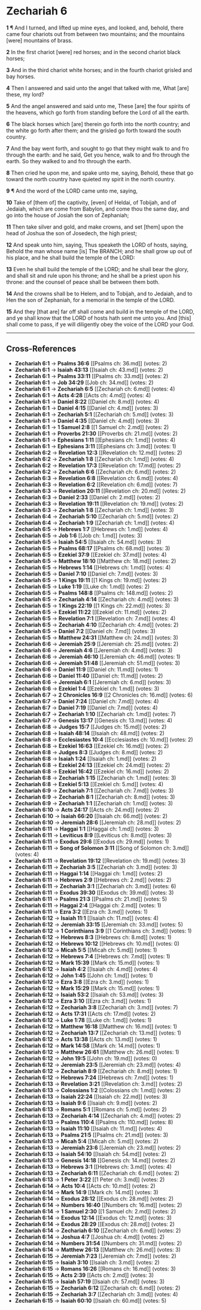 # Zechariah 6

**1** ¶ And I turned, and lifted up mine eyes, and looked, and, behold, there came four chariots out from between two mountains; and the mountains [were] mountains of brass.

**2** In the first chariot [were] red horses; and in the second chariot black horses;

**3** And in the third chariot white horses; and in the fourth chariot grisled and bay horses.

**4** Then I answered and said unto the angel that talked with me, What [are] these, my lord?

**5** And the angel answered and said unto me, These [are] the four spirits of the heavens, which go forth from standing before the Lord of all the earth.

**6** The black horses which [are] therein go forth into the north country; and the white go forth after them; and the grisled go forth toward the south country.

**7** And the bay went forth, and sought to go that they might walk to and fro through the earth: and he said, Get you hence, walk to and fro through the earth. So they walked to and fro through the earth.

**8** Then cried he upon me, and spake unto me, saying, Behold, these that go toward the north country have quieted my spirit in the north country.

**9** ¶ And the word of the LORD came unto me, saying,

**10** Take of [them of] the captivity, [even] of Heldai, of Tobijah, and of Jedaiah, which are come from Babylon, and come thou the same day, and go into the house of Josiah the son of Zephaniah;

**11** Then take silver and gold, and make crowns, and set [them] upon the head of Joshua the son of Josedech, the high priest;

**12** And speak unto him, saying, Thus speaketh the LORD of hosts, saying, Behold the man whose name [is] The BRANCH; and he shall grow up out of his place, and he shall build the temple of the LORD:

**13** Even he shall build the temple of the LORD; and he shall bear the glory, and shall sit and rule upon his throne; and he shall be a priest upon his throne: and the counsel of peace shall be between them both.

**14** And the crowns shall be to Helem, and to Tobijah, and to Jedaiah, and to Hen the son of Zephaniah, for a memorial in the temple of the LORD.

**15** And they [that are] far off shall come and build in the temple of the LORD, and ye shall know that the LORD of hosts hath sent me unto you. And [this] shall come to pass, if ye will diligently obey the voice of the LORD your God.

---

## Cross-References

- **Zechariah 6:1** → **Psalms 36:6** [[Psalms ch: 36.md]] (votes: 2)
- **Zechariah 6:1** → **Isaiah 43:13** [[Isaiah ch: 43.md]] (votes: 2)
- **Zechariah 6:1** → **Psalms 33:11** [[Psalms ch: 33.md]] (votes: 2)
- **Zechariah 6:1** → **Job 34:29** [[Job ch: 34.md]] (votes: 2)
- **Zechariah 6:1** → **Zechariah 6:5** [[Zechariah ch: 6.md]] (votes: 4)
- **Zechariah 6:1** → **Acts 4:28** [[Acts ch: 4.md]] (votes: 4)
- **Zechariah 6:1** → **Daniel 8:22** [[Daniel ch: 8.md]] (votes: 4)
- **Zechariah 6:1** → **Daniel 4:15** [[Daniel ch: 4.md]] (votes: 3)
- **Zechariah 6:1** → **Zechariah 5:1** [[Zechariah ch: 5.md]] (votes: 3)
- **Zechariah 6:1** → **Daniel 4:35** [[Daniel ch: 4.md]] (votes: 3)
- **Zechariah 6:1** → **1 Samuel 2:8** [[1 Samuel ch: 2.md]] (votes: 2)
- **Zechariah 6:1** → **Proverbs 21:30** [[Proverbs ch: 21.md]] (votes: 2)
- **Zechariah 6:1** → **Ephesians 1:11** [[Ephesians ch: 1.md]] (votes: 4)
- **Zechariah 6:1** → **Ephesians 3:11** [[Ephesians ch: 3.md]] (votes: 1)
- **Zechariah 6:2** → **Revelation 12:3** [[Revelation ch: 12.md]] (votes: 2)
- **Zechariah 6:2** → **Zechariah 1:8** [[Zechariah ch: 1.md]] (votes: 4)
- **Zechariah 6:2** → **Revelation 17:3** [[Revelation ch: 17.md]] (votes: 2)
- **Zechariah 6:2** → **Zechariah 6:6** [[Zechariah ch: 6.md]] (votes: 2)
- **Zechariah 6:3** → **Revelation 6:8** [[Revelation ch: 6.md]] (votes: 4)
- **Zechariah 6:3** → **Revelation 6:2** [[Revelation ch: 6.md]] (votes: 7)
- **Zechariah 6:3** → **Revelation 20:11** [[Revelation ch: 20.md]] (votes: 2)
- **Zechariah 6:3** → **Daniel 2:33** [[Daniel ch: 2.md]] (votes: 2)
- **Zechariah 6:3** → **Revelation 19:11** [[Revelation ch: 19.md]] (votes: 2)
- **Zechariah 6:3** → **Zechariah 1:8** [[Zechariah ch: 1.md]] (votes: 3)
- **Zechariah 6:4** → **Zechariah 5:10** [[Zechariah ch: 5.md]] (votes: 2)
- **Zechariah 6:4** → **Zechariah 1:9** [[Zechariah ch: 1.md]] (votes: 4)
- **Zechariah 6:5** → **Hebrews 1:7** [[Hebrews ch: 1.md]] (votes: 4)
- **Zechariah 6:5** → **Job 1:6** [[Job ch: 1.md]] (votes: 3)
- **Zechariah 6:5** → **Isaiah 54:5** [[Isaiah ch: 54.md]] (votes: 3)
- **Zechariah 6:5** → **Psalms 68:17** [[Psalms ch: 68.md]] (votes: 3)
- **Zechariah 6:5** → **Ezekiel 37:9** [[Ezekiel ch: 37.md]] (votes: 4)
- **Zechariah 6:5** → **Matthew 18:10** [[Matthew ch: 18.md]] (votes: 2)
- **Zechariah 6:5** → **Hebrews 1:14** [[Hebrews ch: 1.md]] (votes: 4)
- **Zechariah 6:5** → **Daniel 7:10** [[Daniel ch: 7.md]] (votes: 3)
- **Zechariah 6:5** → **1 Kings 19:11** [[1 Kings ch: 19.md]] (votes: 2)
- **Zechariah 6:5** → **Luke 1:19** [[Luke ch: 1.md]] (votes: 2)
- **Zechariah 6:5** → **Psalms 148:8** [[Psalms ch: 148.md]] (votes: 2)
- **Zechariah 6:5** → **Zechariah 4:14** [[Zechariah ch: 4.md]] (votes: 3)
- **Zechariah 6:5** → **1 Kings 22:19** [[1 Kings ch: 22.md]] (votes: 3)
- **Zechariah 6:5** → **Ezekiel 11:22** [[Ezekiel ch: 11.md]] (votes: 2)
- **Zechariah 6:5** → **Revelation 7:1** [[Revelation ch: 7.md]] (votes: 4)
- **Zechariah 6:5** → **Zechariah 4:10** [[Zechariah ch: 4.md]] (votes: 2)
- **Zechariah 6:5** → **Daniel 7:2** [[Daniel ch: 7.md]] (votes: 3)
- **Zechariah 6:5** → **Matthew 24:31** [[Matthew ch: 24.md]] (votes: 3)
- **Zechariah 6:6** → **Jeremiah 25:9** [[Jeremiah ch: 25.md]] (votes: 2)
- **Zechariah 6:6** → **Jeremiah 4:6** [[Jeremiah ch: 4.md]] (votes: 3)
- **Zechariah 6:6** → **Jeremiah 46:10** [[Jeremiah ch: 46.md]] (votes: 1)
- **Zechariah 6:6** → **Jeremiah 51:48** [[Jeremiah ch: 51.md]] (votes: 3)
- **Zechariah 6:6** → **Daniel 11:9** [[Daniel ch: 11.md]] (votes: 1)
- **Zechariah 6:6** → **Daniel 11:40** [[Daniel ch: 11.md]] (votes: 2)
- **Zechariah 6:6** → **Jeremiah 6:1** [[Jeremiah ch: 6.md]] (votes: 3)
- **Zechariah 6:6** → **Ezekiel 1:4** [[Ezekiel ch: 1.md]] (votes: 3)
- **Zechariah 6:7** → **2 Chronicles 16:9** [[2 Chronicles ch: 16.md]] (votes: 6)
- **Zechariah 6:7** → **Daniel 7:24** [[Daniel ch: 7.md]] (votes: 4)
- **Zechariah 6:7** → **Daniel 7:19** [[Daniel ch: 7.md]] (votes: 4)
- **Zechariah 6:7** → **Zechariah 1:10** [[Zechariah ch: 1.md]] (votes: 7)
- **Zechariah 6:7** → **Genesis 13:17** [[Genesis ch: 13.md]] (votes: 4)
- **Zechariah 6:8** → **Judges 15:7** [[Judges ch: 15.md]] (votes: 2)
- **Zechariah 6:8** → **Isaiah 48:14** [[Isaiah ch: 48.md]] (votes: 2)
- **Zechariah 6:8** → **Ecclesiastes 10:4** [[Ecclesiastes ch: 10.md]] (votes: 2)
- **Zechariah 6:8** → **Ezekiel 16:63** [[Ezekiel ch: 16.md]] (votes: 2)
- **Zechariah 6:8** → **Judges 8:3** [[Judges ch: 8.md]] (votes: 2)
- **Zechariah 6:8** → **Isaiah 1:24** [[Isaiah ch: 1.md]] (votes: 2)
- **Zechariah 6:8** → **Ezekiel 24:13** [[Ezekiel ch: 24.md]] (votes: 2)
- **Zechariah 6:8** → **Ezekiel 16:42** [[Ezekiel ch: 16.md]] (votes: 2)
- **Zechariah 6:8** → **Zechariah 1:15** [[Zechariah ch: 1.md]] (votes: 3)
- **Zechariah 6:8** → **Ezekiel 5:13** [[Ezekiel ch: 5.md]] (votes: 4)
- **Zechariah 6:9** → **Zechariah 7:1** [[Zechariah ch: 7.md]] (votes: 3)
- **Zechariah 6:9** → **Zechariah 8:1** [[Zechariah ch: 8.md]] (votes: 3)
- **Zechariah 6:9** → **Zechariah 1:1** [[Zechariah ch: 1.md]] (votes: 3)
- **Zechariah 6:10** → **Acts 24:17** [[Acts ch: 24.md]] (votes: 2)
- **Zechariah 6:10** → **Isaiah 66:20** [[Isaiah ch: 66.md]] (votes: 2)
- **Zechariah 6:10** → **Jeremiah 28:6** [[Jeremiah ch: 28.md]] (votes: 2)
- **Zechariah 6:11** → **Haggai 1:1** [[Haggai ch: 1.md]] (votes: 3)
- **Zechariah 6:11** → **Leviticus 8:9** [[Leviticus ch: 8.md]] (votes: 3)
- **Zechariah 6:11** → **Exodus 29:6** [[Exodus ch: 29.md]] (votes: 1)
- **Zechariah 6:11** → **Song of Solomon 3:11** [[Song of Solomon ch: 3.md]] (votes: 4)
- **Zechariah 6:11** → **Revelation 19:12** [[Revelation ch: 19.md]] (votes: 3)
- **Zechariah 6:11** → **Zechariah 3:5** [[Zechariah ch: 3.md]] (votes: 3)
- **Zechariah 6:11** → **Haggai 1:14** [[Haggai ch: 1.md]] (votes: 2)
- **Zechariah 6:11** → **Hebrews 2:9** [[Hebrews ch: 2.md]] (votes: 2)
- **Zechariah 6:11** → **Zechariah 3:1** [[Zechariah ch: 3.md]] (votes: 6)
- **Zechariah 6:11** → **Exodus 39:30** [[Exodus ch: 39.md]] (votes: 3)
- **Zechariah 6:11** → **Psalms 21:3** [[Psalms ch: 21.md]] (votes: 5)
- **Zechariah 6:11** → **Haggai 2:4** [[Haggai ch: 2.md]] (votes: 1)
- **Zechariah 6:11** → **Ezra 3:2** [[Ezra ch: 3.md]] (votes: 1)
- **Zechariah 6:12** → **Isaiah 11:1** [[Isaiah ch: 11.md]] (votes: 4)
- **Zechariah 6:12** → **Jeremiah 33:15** [[Jeremiah ch: 33.md]] (votes: 5)
- **Zechariah 6:12** → **1 Corinthians 3:9** [[1 Corinthians ch: 3.md]] (votes: 1)
- **Zechariah 6:12** → **Hebrews 8:3** [[Hebrews ch: 8.md]] (votes: 1)
- **Zechariah 6:12** → **Hebrews 10:12** [[Hebrews ch: 10.md]] (votes: 0)
- **Zechariah 6:12** → **Micah 5:5** [[Micah ch: 5.md]] (votes: 1)
- **Zechariah 6:12** → **Hebrews 7:4** [[Hebrews ch: 7.md]] (votes: 1)
- **Zechariah 6:12** → **Mark 15:39** [[Mark ch: 15.md]] (votes: 1)
- **Zechariah 6:12** → **Isaiah 4:2** [[Isaiah ch: 4.md]] (votes: 4)
- **Zechariah 6:12** → **John 1:45** [[John ch: 1.md]] (votes: 1)
- **Zechariah 6:12** → **Ezra 3:8** [[Ezra ch: 3.md]] (votes: 1)
- **Zechariah 6:12** → **Mark 15:29** [[Mark ch: 15.md]] (votes: 1)
- **Zechariah 6:12** → **Isaiah 53:2** [[Isaiah ch: 53.md]] (votes: 3)
- **Zechariah 6:12** → **Ezra 3:10** [[Ezra ch: 3.md]] (votes: 1)
- **Zechariah 6:12** → **Zechariah 3:8** [[Zechariah ch: 3.md]] (votes: 7)
- **Zechariah 6:12** → **Acts 17:31** [[Acts ch: 17.md]] (votes: 2)
- **Zechariah 6:12** → **Luke 1:78** [[Luke ch: 1.md]] (votes: 1)
- **Zechariah 6:12** → **Matthew 16:18** [[Matthew ch: 16.md]] (votes: 1)
- **Zechariah 6:12** → **Zechariah 13:7** [[Zechariah ch: 13.md]] (votes: 1)
- **Zechariah 6:12** → **Acts 13:38** [[Acts ch: 13.md]] (votes: 1)
- **Zechariah 6:12** → **Mark 14:58** [[Mark ch: 14.md]] (votes: 1)
- **Zechariah 6:12** → **Matthew 26:61** [[Matthew ch: 26.md]] (votes: 1)
- **Zechariah 6:12** → **John 19:5** [[John ch: 19.md]] (votes: 0)
- **Zechariah 6:12** → **Jeremiah 23:5** [[Jeremiah ch: 23.md]] (votes: 4)
- **Zechariah 6:12** → **Zechariah 8:9** [[Zechariah ch: 8.md]] (votes: 1)
- **Zechariah 6:12** → **Hebrews 7:24** [[Hebrews ch: 7.md]] (votes: 1)
- **Zechariah 6:13** → **Revelation 3:21** [[Revelation ch: 3.md]] (votes: 2)
- **Zechariah 6:13** → **Colossians 1:2** [[Colossians ch: 1.md]] (votes: 2)
- **Zechariah 6:13** → **Isaiah 22:24** [[Isaiah ch: 22.md]] (votes: 3)
- **Zechariah 6:13** → **Isaiah 9:6** [[Isaiah ch: 9.md]] (votes: 2)
- **Zechariah 6:13** → **Romans 5:1** [[Romans ch: 5.md]] (votes: 2)
- **Zechariah 6:13** → **Zechariah 4:14** [[Zechariah ch: 4.md]] (votes: 2)
- **Zechariah 6:13** → **Psalms 110:4** [[Psalms ch: 110.md]] (votes: 8)
- **Zechariah 6:13** → **Isaiah 11:10** [[Isaiah ch: 11.md]] (votes: 4)
- **Zechariah 6:13** → **Psalms 21:5** [[Psalms ch: 21.md]] (votes: 3)
- **Zechariah 6:13** → **Micah 5:4** [[Micah ch: 5.md]] (votes: 2)
- **Zechariah 6:13** → **Jeremiah 23:6** [[Jeremiah ch: 23.md]] (votes: 2)
- **Zechariah 6:13** → **Isaiah 54:10** [[Isaiah ch: 54.md]] (votes: 2)
- **Zechariah 6:13** → **Genesis 14:18** [[Genesis ch: 14.md]] (votes: 2)
- **Zechariah 6:13** → **Hebrews 3:1** [[Hebrews ch: 3.md]] (votes: 4)
- **Zechariah 6:13** → **Zechariah 6:11** [[Zechariah ch: 6.md]] (votes: 2)
- **Zechariah 6:13** → **1 Peter 3:22** [[1 Peter ch: 3.md]] (votes: 2)
- **Zechariah 6:14** → **Acts 10:4** [[Acts ch: 10.md]] (votes: 2)
- **Zechariah 6:14** → **Mark 14:9** [[Mark ch: 14.md]] (votes: 3)
- **Zechariah 6:14** → **Exodus 28:12** [[Exodus ch: 28.md]] (votes: 2)
- **Zechariah 6:14** → **Numbers 16:40** [[Numbers ch: 16.md]] (votes: 2)
- **Zechariah 6:14** → **1 Samuel 2:30** [[1 Samuel ch: 2.md]] (votes: 2)
- **Zechariah 6:14** → **Exodus 12:14** [[Exodus ch: 12.md]] (votes: 3)
- **Zechariah 6:14** → **Exodus 28:29** [[Exodus ch: 28.md]] (votes: 2)
- **Zechariah 6:14** → **Zechariah 6:10** [[Zechariah ch: 6.md]] (votes: 2)
- **Zechariah 6:14** → **Joshua 4:7** [[Joshua ch: 4.md]] (votes: 2)
- **Zechariah 6:14** → **Numbers 31:54** [[Numbers ch: 31.md]] (votes: 2)
- **Zechariah 6:14** → **Matthew 26:13** [[Matthew ch: 26.md]] (votes: 3)
- **Zechariah 6:15** → **Jeremiah 7:23** [[Jeremiah ch: 7.md]] (votes: 2)
- **Zechariah 6:15** → **Isaiah 3:10** [[Isaiah ch: 3.md]] (votes: 2)
- **Zechariah 6:15** → **Romans 16:26** [[Romans ch: 16.md]] (votes: 3)
- **Zechariah 6:15** → **Acts 2:39** [[Acts ch: 2.md]] (votes: 3)
- **Zechariah 6:15** → **Isaiah 57:19** [[Isaiah ch: 57.md]] (votes: 3)
- **Zechariah 6:15** → **Zechariah 6:12** [[Zechariah ch: 6.md]] (votes: 2)
- **Zechariah 6:15** → **Zechariah 3:7** [[Zechariah ch: 3.md]] (votes: 4)
- **Zechariah 6:15** → **Isaiah 60:10** [[Isaiah ch: 60.md]] (votes: 5)
